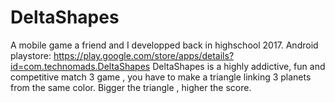 # DeltaShapes
A mobile game a friend and I developped back in highschool 2017.
Android playstore: https://play.google.com/store/apps/details?id=com.technomads.DeltaShapes
DeltaShapes is a highly addictive, fun and competitive match 3 game , you have to make a triangle linking 3 planets from the same color. Bigger the triangle , higher the score.
